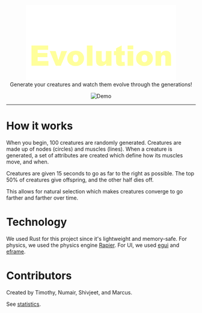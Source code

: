 <div align="center">
    <img alt="Project Evolution" src="res/banner.png" width="400px">
</div>
<div align="center">
Generate your creatures and watch them evolve through the generations!
</div>
<div align="center">
  
![Demo](screenshots/demo.gif)
  
</div>

---

# How it works

When you begin, 100 creatures are randomly generated. Creatures are made up of nodes (circles) and muscles (lines). When a creature is generated, a set of attributes are created which define how its muscles move, and when.

Creatures are given 15 seconds to go as far to the right as possible. The top 50% of creatures give offspring, and the other half dies off. 

This allows for natural selection which makes creatures converge to go farther and farther over time.

# Technology

We used Rust for this project since it's lightweight and memory-safe. For physics, we used the physics engine [Rapier](https://rapier.rs/). For UI, we used [egui](https://github.com/emilk/egui) and [eframe](https://github.com/emilk/egui/tree/master/crates/eframe).

# Contributors

Created by Timothy, Numair, Shivjeet, and Marcus.

See [statistics](https://github.com/ProjEvo/project-evolution/graphs/contributors).
